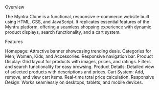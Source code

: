 Overview

The Myntra Clone is a functional, responsive e-commerce website built using HTML, CSS, and JavaScript. It replicates essential features of the Myntra platform, offering a seamless shopping experience with dynamic product displays, search functionality, and a cart system.


Features

Homepage:
Attractive banner showcasing trending deals.
Categories for Men, Women, Kids, and Accessories.
Responsive navigation bar.
Product Display:
Grid layout for products with images, prices, and ratings.
Filters and search functionality for easy browsing.
Product Details:
Detailed view of selected products with descriptions and prices.
Cart System:
Add, remove, and view cart items.
Real-time total price calculation.
Responsive Design:
Works seamlessly on desktops, tablets, and mobile devices.
